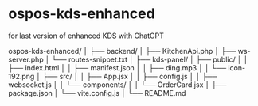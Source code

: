 # ospos-kds-enhanced
for last version of enhanced KDS with ChatGPT



ospos-kds-enhanced/
│
├── backend/
│   ├── KitchenApi.php
│   ├── ws-server.php
│   └── routes-snippet.txt
│
├── kds-panel/
│   ├── public/
│   │   ├── index.html
│   │   ├── manifest.json
│   │   ├── ding.mp3
│   │   └── icon-192.png
│   ├── src/
│   │   ├── App.jsx
│   │   ├── config.js
│   │   ├── websocket.js
│   │   └── components/
│   │       └── OrderCard.jsx
│   ├── package.json
│   └── vite.config.js
│
└── README.md
